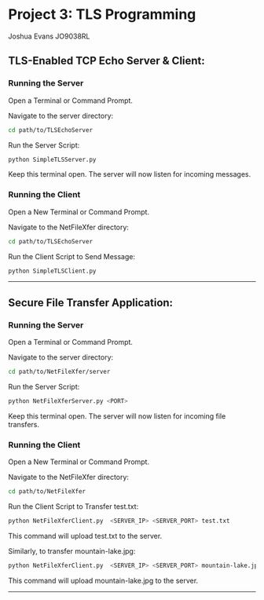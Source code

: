 # Project 3: TLS Programming 
Joshua Evans JO9038RL

## TLS-Enabled TCP Echo Server & Client:

### Running the Server
Open a Terminal or Command Prompt.

Navigate to the server directory:

```bash
cd path/to/TLSEchoServer
```
Run the Server Script:
```bash
python SimpleTLSServer.py 
```
Keep this terminal open. The server will now listen for incoming messages.


### Running the Client
Open a New Terminal or Command Prompt.

Navigate to the NetFileXfer directory:
```bash
cd path/to/TLSEchoServer
```
Run the Client Script to Send Message:
```bash
python SimpleTLSClient.py 
```

---

## Secure File Transfer Application:

### Running the Server
Open a Terminal or Command Prompt.

Navigate to the server directory:

```bash
cd path/to/NetFileXfer/server
```
Run the Server Script:
```bash
python NetFileXferServer.py <PORT>
```
Keep this terminal open. The server will now listen for incoming file transfers.


### Running the Client
Open a New Terminal or Command Prompt.

Navigate to the NetFileXfer directory:
```bash
cd path/to/NetFileXfer
```
Run the Client Script to Transfer test.txt:
```bash
python NetFileXferClient.py  <SERVER_IP> <SERVER_PORT> test.txt
```
This command will upload test.txt to the server.

Similarly, to transfer mountain-lake.jpg:
```bash
python NetFileXferClient.py  <SERVER_IP> <SERVER_PORT> mountain-lake.jpg
```
This command will upload mountain-lake.jpg to the server.

---


